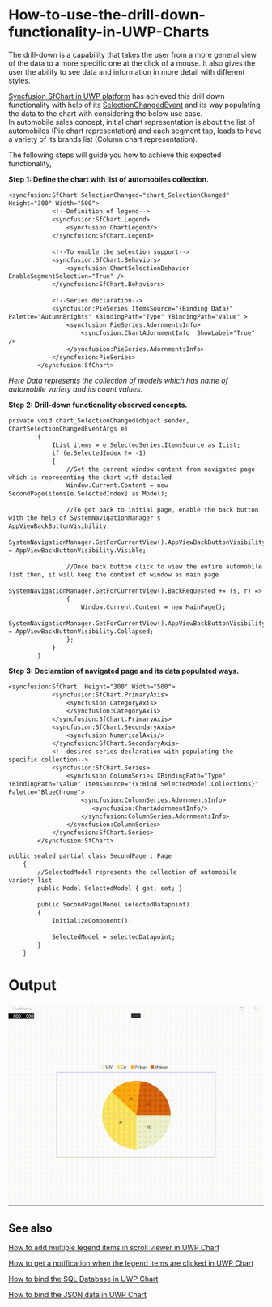 # How-to-use-the-drill-down-functionality-in-UWP-Charts

The drill-down is a capability that takes the user from a more general view of the data to a more specific one at the click of a mouse. It also gives the user the ability to see data and information in more detail with different styles. 

[Syncfusion SfChart in UWP platform](https://help.syncfusion.com/uwp/charts/getting-started) has achieved this drill down functionality with help of its  [SelectionChangedEvent](https://help.syncfusion.com/uwp/charts/interactive-features#events-3) and its way populating the data to the chart with considering the below use case.  
In automobile sales concept, initial chart representation is about the list of automobiles (Pie chart representation) and each segment tap, leads to have a variety of its brands list (Column chart representation). 

The following steps will guide you how to achieve this expected functionality,

**Step 1: Define the chart with list of automobiles collection.**

```
<syncfusion:SfChart SelectionChanged="chart_SelectionChanged" Height="300" Width="500">
            <!--Definition of legend-->
            <syncfusion:SfChart.Legend>
                <syncfusion:ChartLegend/>
            </syncfusion:SfChart.Legend>

            <!--To enable the selection support-->
            <syncfusion:SfChart.Behaviors>
                <syncfusion:ChartSelectionBehavior EnableSegmentSelection="True" />
            </syncfusion:SfChart.Behaviors>

            <!--Series declaration-->
            <syncfusion:PieSeries ItemsSource="{Binding Data}" Palette="AutumnBrights" XBindingPath="Type" YBindingPath="Value" >
                <syncfusion:PieSeries.AdornmentsInfo>
                    <syncfusion:ChartAdornmentInfo  ShowLabel="True" />
                </syncfusion:PieSeries.AdornmentsInfo>
            </syncfusion:PieSeries>
        </syncfusion:SfChart>
```
*Here Data represents the collection of models which has name of automobile variety and its count values.*

**Step 2:  Drill-down functionality observed concepts.**
```
private void chart_SelectionChanged(object sender, ChartSelectionChangedEventArgs e)
        {
            IList items = e.SelectedSeries.ItemsSource as IList;
            if (e.SelectedIndex != -1)
            {
                //Set the current window content from navigated page which is representing the chart with detailed
                Window.Current.Content = new SecondPage(items[e.SelectedIndex] as Model);

                //To get back to initial page, enable the back button with the help of SystemNavigationManager's AppViewBackButtonVisibility.
                SystemNavigationManager.GetForCurrentView().AppViewBackButtonVisibility = AppViewBackButtonVisibility.Visible;

                //Once back button click to view the entire automobile list then, it will keep the content of window as main page
                SystemNavigationManager.GetForCurrentView().BackRequested += (s, r) =>
                {
                    Window.Current.Content = new MainPage();
                    SystemNavigationManager.GetForCurrentView().AppViewBackButtonVisibility = AppViewBackButtonVisibility.Collapsed;
                };
            }
        }
```
**Step 3: Declaration of navigated page and its data populated ways.**

```
<syncfusion:SfChart  Height="300" Width="500">
            <syncfusion:SfChart.PrimaryAxis>
                <syncfusion:CategoryAxis>
                </syncfusion:CategoryAxis>
            </syncfusion:SfChart.PrimaryAxis>
            <syncfusion:SfChart.SecondaryAxis>
                <syncfusion:NumericalAxis/>
            </syncfusion:SfChart.SecondaryAxis>
            <!--desired series declaration with populating the specific collection-->
            <syncfusion:SfChart.Series>
                <syncfusion:ColumnSeries XBindingPath="Type" YBindingPath="Value" ItemsSource="{x:Bind SelectedModel.Collections}" Palette="BlueChrome">
                    <syncfusion:ColumnSeries.AdornmentsInfo>
                       <syncfusion:ChartAdornmentInfo/>
                    </syncfusion:ColumnSeries.AdornmentsInfo>
                </syncfusion:ColumnSeries>
            </syncfusion:SfChart.Series>
        </syncfusion:SfChart>

```
```
public sealed partial class SecondPage : Page
    {
        //SelectedModel represents the collection of automobile variety list
        public Model SelectedModel { get; set; }
     
        public SecondPage(Model selectedDatapoint)
        {
            InitializeComponent();

            SelectedModel = selectedDatapoint;
        }
    }
```
# Output
 
![](Output.gif)

## See also

[How to add multiple legend items in scroll viewer in UWP Chart](https://www.syncfusion.com/kb/11671/how-to-add-multiple-legend-items-in-scroll-viewer-in-uwp-chart)

[How to get a notification when the legend items are clicked in UWP Chart](https://www.syncfusion.com/kb/11673/how-to-get-a-notification-when-the-legend-items-are-clicked-in-uwp-chart)

[How to bind the SQL Database in UWP Chart](https://www.syncfusion.com/kb/11664/how-to-bind-the-sql-database-in-uwp-chart)

[How to bind the JSON data in UWP Chart](https://www.syncfusion.com/kb/11628/how-to-bind-the-json-data-in-uwp-chart)

